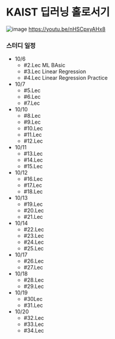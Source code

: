 # KAIST 딥러닝 홀로서기
![image](https://user-images.githubusercontent.com/65642065/194006085-6fb99a62-2166-4b84-a13d-3f3311235588.png)
https://youtu.be/nHSCpxyAHx8

### 스터디 일정
* 10/6 
  * #2.Lec ML BAsic
  * #3.Lec Linear Regression
  * #4.Lec Linear Regression Practice
* 10/7 
  * #5.Lec 
  * #6.Lec
  * #7.Lec
* 10/10 
  * #8.Lec 
  * #9.Lec
  * #10.Lec
  * #11.Lec 
  * #12.Lec
* 10/11
  * #13.Lec
  * #14.Lec
  * #15.Lec
* 10/12 
  * #16.Lec
  * #17.Lec
  * #18.Lec
* 10/13
  * #19.Lec
  * #20.Lec
  * #21.Lec
* 10/14 
  * #22.Lec
  * #23.Lec
  * #24.Lec
  * #25.Lec
* 10/17 
  * #26.Lec
  * #27.Lec
* 10/18
  * #28.Lec
  * #29.Lec
* 10/19 
  * #30Lec
  * #31.Lec
* 10/20
  * #32.Lec
  * #33.Lec
  * #34.Lec
